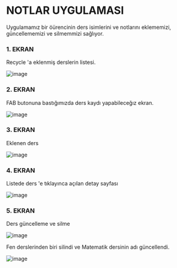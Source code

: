 # NOTLAR UYGULAMASI

Uygulamamız bir öürencinin ders isimlerini ve notlarını eklememizi, güncellememizi ve silmemmizi sağlıyor.

### 1. EKRAN 
Recycle 'a eklenmiş derslerin listesi.

![image](https://github.com/Gorur56/Android-Java-Database-Example/assets/54911292/53180edf-2123-456c-ba48-4106cc4dc0b4)

### 2. EKRAN
FAB butonuna bastığımızda ders kaydı yapabileceğız ekran.

![image](https://github.com/Gorur56/Android-Java-Database-Example/assets/54911292/d8f52153-3bae-4b42-bb58-f3eb27219cf5)

### 3. EKRAN
Eklenen ders

![image](https://github.com/Gorur56/Android-Java-Database-Example/assets/54911292/edbaa26b-8348-4145-98c1-a9197666f190)

### 4. EKRAN
Listede ders 'e tıklayınca açılan detay sayfası

![image](https://github.com/Gorur56/Android-Java-Database-Example/assets/54911292/2345d1c1-ac1b-4fed-88ae-4eb86210e2fa)

### 5. EKRAN
Ders güncelleme ve silme

![image](https://github.com/Gorur56/Android-Java-Database-Example/assets/54911292/c59d1684-bd6a-4021-a5ba-56a42017dd2b)

Fen derslerinden biri silindi ve Matematik dersinin adı güncellendi.

![image](https://github.com/Gorur56/Android-Java-Database-Example/assets/54911292/41c8bff8-acce-46d0-8b8a-6a43bf655071)








